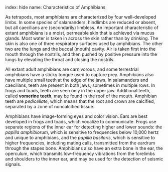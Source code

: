 index: hide
name: Characteristics of Amphibians

As tetrapods, most amphibians are characterized by four well-developed limbs. In some species of salamanders, hindlimbs are reduced or absent, but all caecilians are (secondarily) limbless. An important characteristic of extant amphibians is a moist, permeable skin that is achieved via mucus glands. Most water is taken in across the skin rather than by drinking. The skin is also one of three respiratory surfaces used by amphibians. The other two are the lungs and the buccal (mouth) cavity. Air is taken first into the mouth through the nostrils, and then pushed by positive pressure into the lungs by elevating the throat and closing the nostrils.

All extant adult amphibians are carnivorous, and some terrestrial amphibians have a sticky tongue used to capture prey. Amphibians also have multiple small teeth at the edge of the jaws. In salamanders and caecilians, teeth are present in both jaws, sometimes in multiple rows. In frogs and toads, teeth are seen only in the upper jaw. Additional teeth, called  **vomerine teeth**, may be found in the roof of the mouth. Amphibian teeth are  *pedicellate*, which means that the root and crown are calcified, separated by a zone of noncalcified tissue.

Amphibians have image-forming eyes and color vision. Ears are best developed in frogs and toads, which vocalize to communicate. Frogs use separate regions of the inner ear for detecting higher and lower sounds: the  *papilla amphibiorum*, which is sensitive to frequencies below 10,000 hertz and unique to amphibians, and the  *papilla basilaris*, which is sensitive to higher frequencies, including mating calls, transmitted from the eardrum through the stapes bone. Amphibians also have an extra bone in the ear, the operculum, which transmits low-frequency vibrations from the forelimbs and shoulders to the inner ear, and may be used for the detection of seismic signals.
